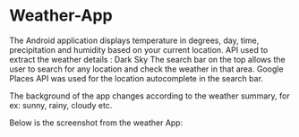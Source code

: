 # Weather-App

The Android application displays temperature in degrees, day, time, precipitation and humidity based on your current location.
API used to extract the weather details : Dark Sky
The search bar on the top allows the user to search for any location and check the weather in that area.
Google Places API was used for the location autocomplete in the search bar.

The background of the app changes according to the weather summary, for ex: sunny, rainy, cloudy etc.

Below is the screenshot from the weather App:
